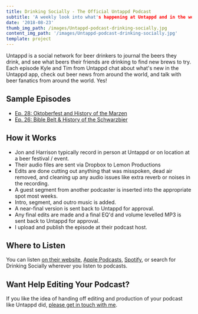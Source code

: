 ```yaml
---
title: Drinking Socially - The Official Untappd Podcast
subtitle: 'A weekly look into what's happening at Untappd and in the world of beer.'
date: '2018-08-23'
thumb_img_path: /images/Untappd-podcast-drinking-socially.jpg
content_img_path: '/images/Untappd-podcast-drinking-socially.jpg'
template: project
---
```


Untappd is a social network for beer drinkers to journal the beers they drink, and see what beers their friends are drinking to find new brews to try. Each episode Kyle and Tim from Untappd chat about what's new in the Untappd app, check out beer news from around the world, and talk with beer fanatics from around the world. Yes!

## Sample Episodes

* [Ep. 28: Oktoberfest and History of the Marzen](http://podcast.untappd.com/28)
* [Ep. 26: Bible Belt & History of the Schwarzbier](http://podcast.untappd.com/26)

## How it Works

<ul>
<li>Jon and Harrison typically record in person at Untappd or on location at a beer festival / event.</li>
<li>Their audio files are sent via Dropbox to Lemon Productions</li>
<li>Edits are done cutting out anything that was misspoken, dead air removed, and cleaning up any audio issues like extra reverb or noises in the recording.</li>
<li>A guest segment from another podcaster is inserted into the appropriate spot most weeks.</li>
<li>Intro, segment, and outro music is added.</li>
<li>A near-final version is sent back to Untappd for approval.</li>
<li>Any final edits are made and a final EQ'd and volume levelled MP3 is sent back to Untappd for approval.</li>
<li>I upload and publish the episode at their podcast host.</li>
</ul>

## Where to Listen

<p>You can listen <a href="https://untappd.simplecast.com/">on their website</a>, <a href="https://itunes.apple.com/us/podcast/drinking-socially-the-official-untappd-podcast/id1355916629">Apple Podcasts</a>, <a href="https://open.spotify.com/show/3j8JIrBBqiRX8NfhHgHkkG?si=5Vuq6h6bQXSLK8kD4c-wwA">Spotify</a>, or search for Drinking Socially wherever you listen to podcasts.</p>

## Want Help Editing Your Podcast?

If you like the idea of handing off editing and production of your podcast like Untappd did, [please get in touch with me](/contact).
